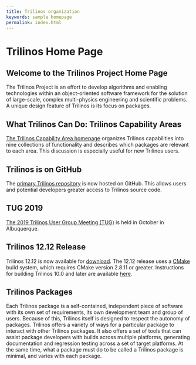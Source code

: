 ```yaml
---
title: Trilinos organization
keywords: sample homepage
permalink: index.html
---
```


# Trilinos Home Page

## Welcome to the Trilinos Project Home Page

The Trilinos Project is an effort to develop algorithms and enabling technologies within an object-oriented software framework 
for the solution of large-scale, complex multi-physics engineering and scientific problems. 
A unique design feature of Trilinos is its focus on packages.

## What Trilinos Can Do: Trilinos Capability Areas

[The Trilinos Capability Area homepage](capability-areas.html) organizes Trilinos capabilities into nine collections of functionality and describes 
which packages are relevant to each area. This discussion is especially useful for new Trilinos users.

## Trilinos is on GitHub

The [primary Trilinos repository](https://github.com/trilinos/Trilinos) 
is now hosted on GitHub. This allows users and potential developers greater access to Trilinos source code.

## TUG 2019

[The 2019 Trilinos User Group Meeting (TUG)](https://trilinos.github.io/trilinos_user-developer_group_meeting_2019.html) is  held in October in Albuquerque. 

## Trilinos 12.12 Release

Trilinos 12.12 is now available for [download](download.html). 
The 12.12 release uses a [CMake](https://cmake.org/) 
build system, which requires CMake version 2.8.11 or greater. 
Instructions for building Trilinos 10.0 and later are available 
[here](pdfs/Trilinos10.12Tutorial.pdf).

## Trilinos Packages

Each Trilinos package is a self-contained, independent piece of software with its own set of requirements, 
its own development team and group of users. Because of this, Trilinos itself is designed to respect the autonomy of packages. 
Trilinos offers a variety of ways for a particular package to interact with other Trilinos packages. 
It also offers a set of tools that can assist package developers with builds across multiple platforms, 
generating documentation and regression testing across a set of target platforms. 
At the same time, what a package must do to be called a Trilinos package is minimal, and varies with each package.

